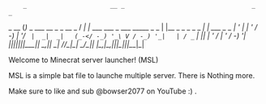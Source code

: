         _                       __ _                                   _                   _            
  _ __ (_)_ _  ___ __ _ _ __ _ / _| |_     ___ ___ _ ___ _____ _ _    | |__ _ _  _ _ _  __| |_  ___ _ _ 
 | '  \| | ' \/ -_) _| '_/ _` |  _|  _|   (_-</ -_) '_\ V / -_) '_|   | / _` | || | ' \/ _| ' \/ -_) '_|
 |_|_|_|_|_||_\___\__|_| \__,_|_|  \__|   /__/\___|_|  \_/\___|_|     |_\__,_|\_,_|_||_\__|_||_\___|_|  
                                                                                                        
Welcome to Minecrat server launcher! (MSL)

MSL is a simple bat file to launche multiple server.
There is Nothing more.

Make sure to like and sub @bowser2077 on YouTube :) .
